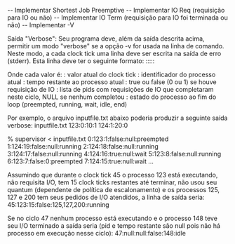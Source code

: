 -- Implementar Shortest Job Preemptive
-- Implementar IO Req (requisição para IO ou não)
-- Implementar IO Term (requisição para IO foi terminada ou não)
-- Implementar -V

Saída "Verbose":
Seu programa deve, além da saída descrita acima, permitir um modo "verbose" se a opção -v for usada na linha de comando. Neste modo, a cada clock tick uma linha deve ser escrita na saída de erro (stderr). Esta linha deve ter o seguinte formato:
<clock tick>:<pid>:<tempo restante>:<IOReq>:<IOs completados>:<estado>

Onde cada valor é:
<clock tick>: valor atual do clock tick
<pid>: identificador do processo atual
<tempo restante>: tempo restante ao processo atual
<IOReq>: true ou false (0 ou 1) se houve requisição de IO
<IOs completados>: lista de pids com requisições de IO que completaram neste ciclo, NULL se nenhum completou
<estado>: estado do processo ao fim do loop (preempted, running, wait, idle, end)

Por exemplo, o arquivo inputfile.txt abaixo poderia produzir a seguinte saída verbose:
inputfile.txt
123:0:10:1
124:1:20:0

% supervisor < inputfile.txt
0:123:1:false:null:preempted
1:124:19:false:null:running
2:124:18:false:null:running
3:124:17:false:null:running
4:124:16:true:null:wait
5:123:8:false:null:running
6:123:7:false:0:preempted
7:124:15:true:null:wait
...

Assumindo que durante o clock tick 45 o processo 123 está executando, não requisita I/O, tem 15 clock ticks restantes até terminar, não usou seu quantum (dependente de política de escalonamento) e os processos 125, 127 e 200 tem seus pedidos de I/O atendidos, a linha de saída seria:
45:123:15:false:125,127,200:running

Se no ciclo 47 nenhum processo está executando e o processo 148 teve seu I/O terminado a saída seria (pid e tempo restante são null pois não há processo em execução nesse ciclo):
47:null:null:false:148:idle